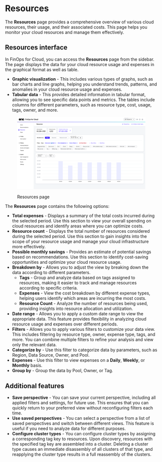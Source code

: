 # Resources

The **Resources** page provides a comprehensive overview of various cloud resources, their usage, and their associated costs. This page helps you monitor your cloud resources and manage them effectively.&#x20;

## Resources interface

In FinOps for Cloud, you can access the **Resources** page from the sidebar.  The page displays the data for your cloud resource usage and expenses in the graphical format as well as table.&#x20;

* **Graphic visualization** - This includes various types of graphs, such as bar charts and line graphs, helping you understand trends, patterns, and anomalies in your cloud resource usage and expenses.
* **Tabular data** - This provides detailed information in tabular format, allowing you to see specific data points and metrics. The tables include columns for different parameters, such as resource type, cost, usage, tags, owner, and more.

<figure><img src="../../.gitbook/assets/finOps_resources.png" alt=""><figcaption><p>Resources page</p></figcaption></figure>

The **Resources** page contains the following options:

* **Total expenses** - Displays a summary of the total costs incurred during the selected period. Use this section to view your overall spending on cloud resources and identify areas where you can optimize costs.
* **Resource count** - Displays the total number of resources considered during the selected period. Use this section to gain insights into the scope of your resource usage and manage your cloud infrastructure more effectively.
* **Possible monthly savings** - Provides an estimate of potential savings based on recommendations. Use this section to identify cost-saving opportunities and optimize your cloud resource usage.
* **Breakdown by** - Allows you to adjust the view by breaking down the data according to different parameters.
  * **Tags** - Group and analyze data based on tags assigned to resources, making it easier to track and manage resources according to specific criteria.
  * **Expenses** - View the cost breakdown by different expense types, helping users identify which areas are incurring the most costs.
  * **Resource Count** - Analyze the number of resources being used, providing insights into resource allocation and utilization.
* **Date range** - Allows you to apply a custom date range to view the appropriate data. This feature provides flexibility in analyzing cloud resource usage and expenses over different periods.
* **Filters** - Allows you to apply various filters to customize your data view. This includes filtering by resource type, owner, expense type, tags, and more. You can combine multiple filters to refine your analysis and view only the relevant data.&#x20;
* **Categorize by** - Use this filter to categorize data by parameters, such as Region, Data Source, Owner, and Pool.
* **Expenses** - Use this filter to view expenses on a **Daily**, **Weekly**, or **Monthly** basis.
* **Group by** - Group the data by Pool, Owner, or Tag.

## Additional features <a href="#additional-features" id="additional-features"></a>

* **Save perspective** - You can save your current perspective, including all applied filters and settings, for future use. This ensures that you can quickly return to your preferred view without reconfiguring filters each time.
* **Use saved perspectives** - You can select a perspective from a list of saved perspectives and switch between different views. This feature is useful if you need to analyze data for different purposes.
* **Configure cluster types** - You can configure cluster types by assigning a corresponding tag key to resources. Upon discovery, resources with the specified tag key are assembled into a cluster. Deleting a cluster type causes an immediate disassembly of all clusters of that type, and reapplying the cluster type results in a full reassembly of the clusters.
